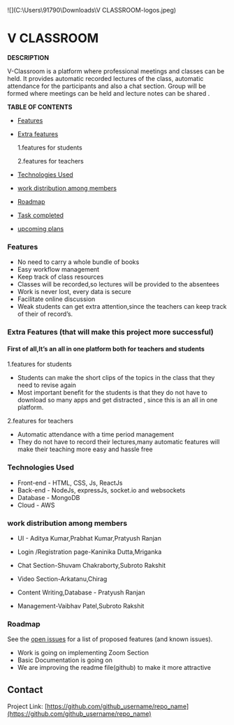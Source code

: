 ![](C:\Users\91790\Downloads\V CLASSROOM-logos.jpeg)

# V CLASSROOM

**DESCRIPTION**

V-Classroom is a platform where professional meetings and classes can be held. It provides automatic recorded lectures of the class, automatic attendance for the participants and also a chat section. Group will be formed where meetings can be held and lecture notes can be shared .


**TABLE OF CONTENTS**

* [Features]()

* [Extra features]()

   1.features for students

  2.features for teachers
* [Technologies Used]()
* [work distribution among members]()
* [Roadmap]()
* [Task completed]()
* [upcoming plans]()

### Features
- No need to carry a whole bundle of books 
- Easy workflow management
- Keep track of class resources
- Classes will be recorded,so lectures will be provided to the absentees
- Work is never lost, every data is secure 
- Facilitate online discussion
- Weak students can get extra attention,since the teachers can keep track of their of record’s.


### Extra Features (that will make this project more successful)

#### First of all,It’s an all in one platform both for teachers and students

1.features for students
- Students can make the short clips of the topics in the class that they need to revise again
- Most important benefit for the students  is that they do not have to download so many apps and get distracted , since this is an all in one platform.


2.features for teachers
- Automatic attendance with a time period management
- They do not have to record their lectures,many automatic features will make their teaching more easy and hassle free

### Technologies Used
- Front-end - HTML, CSS, Js, ReactJs
- Back-end - NodeJs, expressJs, socket.io and websockets
- Database - MongoDB
- Cloud - AWS

### work distribution among members
- UI - Aditya Kumar,Prabhat Kumar,Pratyush Ranjan
- Login /Registration page-Kaninika Dutta,Mriganka
- Chat Section-Shuvam Chakraborty,Subroto Rakshit
- Video Section-Arkatanu,Chirag 
- Content Writing,Database - Pratyush Ranjan

- Management-Vaibhav Patel,Subroto Rakshit














### Roadmap

See the [open issues](https://github.com/github_username/repo_name/issues) for a list of proposed features (and known issues).
- Work is going on implementing Zoom Section
- Basic Documentation is going on
- We are improving the readme file(github)  to make it more attractive 



## Contact


Project Link: [https://github.com/github_username/repo_name](https://github.com/github_username/repo_name)



